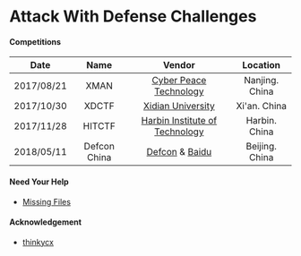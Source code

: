# Attack With Defense Challenges


#### Competitions

|Date|Name|Vendor|Location|
|:-:|:-:|:-:|:-:|
|2017/08/21|XMAN|[Cyber Peace Technology](http://www.cyberpeace.cn/)|Nanjing. China|
|2017/10/30|XDCTF|[Xidian University](http://www.xidian.edu.cn/)|Xi'an. China|
|2017/11/28|HITCTF|[Harbin Institute of Technology](http://www.hit.edu.cn/)|Harbin. China|
|2018/05/11|Defcon China|[Defcon](https://www.defcon.org/) & [Baidu](https://baidu.com/)|Beijing. China|

#### Need Your Help
* [Missing Files](HELP.md)

#### Acknowledgement
* [thinkycx](https://github.com/thinkycx)


